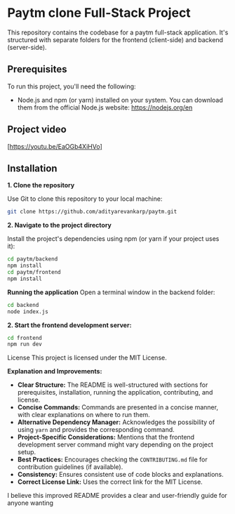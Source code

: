 # Paytm clone Full-Stack Project

This repository contains the codebase for a paytm full-stack application. It's structured with separate folders for the frontend (client-side) and backend (server-side).

## Prerequisites

To run this project, you'll need the following:

* Node.js and npm (or yarn) installed on your system. You can download them from the official Node.js website: https://nodejs.org/en

## Project video
[https://youtu.be/EaOGb4XiHVo]


## Installation

**1. Clone the repository**

Use Git to clone this repository to your local machine:

```bash
git clone https://github.com/adityarevankarp/paytm.git
```
**2. Navigate to the project directory**

Install the project's dependencies using npm (or yarn if your project uses it):
```bash
cd paytm/backend
npm install
cd paytm/frontend
npm install
```
**Running the application**
Open a terminal window in the backend folder:
```bash
cd backend
node index.js
```
**2. Start the frontend development server:**
```bash
cd frontend
npm run dev
```

License
This project is licensed under the MIT License.


**Explanation and Improvements:**

- **Clear Structure:** The README is well-structured with sections for prerequisites, installation, running the application, contributing, and license.
- **Concise Commands:** Commands are presented in a concise manner, with clear explanations on where to run them.
- **Alternative Dependency Manager:** Acknowledges the possibility of using `yarn` and provides the corresponding command.
- **Project-Specific Considerations:** Mentions that the frontend development server command might vary depending on the project setup.
- **Best Practices:** Encourages checking the `CONTRIBUTING.md` file for contribution guidelines (if available).
- **Consistency:** Ensures consistent use of code blocks and explanations.
- **Correct License Link:** Uses the correct link for the MIT License.

I believe this improved README provides a clear and user-friendly guide for anyone wanting

